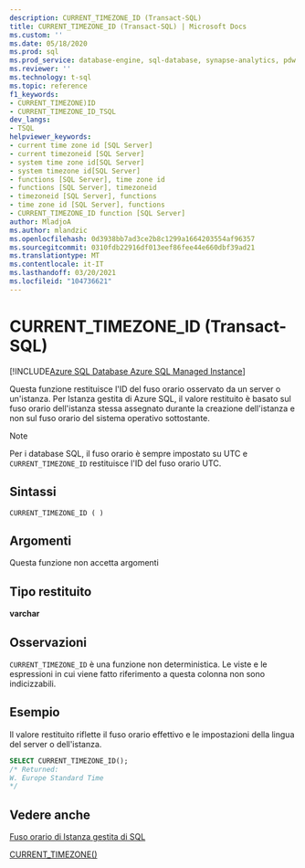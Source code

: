 ```yaml
---
description: CURRENT_TIMEZONE_ID (Transact-SQL)
title: CURRENT_TIMEZONE_ID (Transact-SQL) | Microsoft Docs
ms.custom: ''
ms.date: 05/18/2020
ms.prod: sql
ms.prod_service: database-engine, sql-database, synapse-analytics, pdw
ms.reviewer: ''
ms.technology: t-sql
ms.topic: reference
f1_keywords:
- CURRENT_TIMEZONE)ID
- CURRENT_TIMEZONE_ID_TSQL
dev_langs:
- TSQL
helpviewer_keywords:
- current time zone id [SQL Server]
- current timezoneid [SQL Server]
- system time zone id[SQL Server]
- system timezone id[SQL Server]
- functions [SQL Server], time zone id
- functions [SQL Server], timezoneid
- timezoneid [SQL Server], functions
- time zone id [SQL Server], functions
- CURRENT_TIMEZONE_ID function [SQL Server]
author: MladjoA
ms.author: mlandzic
ms.openlocfilehash: 0d3938bb7ad3ce2b8c1299a1664203554af96357
ms.sourcegitcommit: 0310fdb22916df013eef86fee44e660dbf39ad21
ms.translationtype: MT
ms.contentlocale: it-IT
ms.lasthandoff: 03/20/2021
ms.locfileid: "104736621"
---
```

# <a name="current_timezone_id-transact-sql"></a>CURRENT_TIMEZONE_ID (Transact-SQL)

[!INCLUDE[Azure SQL Database Azure SQL Managed Instance](../../includes/applies-to-version/asdb-asdbmi.md)]

Questa funzione restituisce l'ID del fuso orario osservato da un server o un'istanza. Per Istanza gestita di Azure SQL, il valore restituito è basato sul fuso orario dell'istanza stessa assegnato durante la creazione dell'istanza e non sul fuso orario del sistema operativo sottostante.
  
> [!NOTE]  
> Per i database SQL, il fuso orario è sempre impostato su UTC e `CURRENT_TIMEZONE_ID` restituisce l'ID del fuso orario UTC.
  
## <a name="syntax"></a>Sintassi  
  
```syntaxsql
CURRENT_TIMEZONE_ID ( )  
```
  
## <a name="arguments"></a>Argomenti

Questa funzione non accetta argomenti
  
## <a name="return-type"></a>Tipo restituito  

**varchar**
  
## <a name="remarks"></a>Osservazioni  

`CURRENT_TIMEZONE_ID` è una funzione non deterministica. Le viste e le espressioni in cui viene fatto riferimento a questa colonna non sono indicizzabili.
  
## <a name="example"></a>Esempio

Il valore restituito riflette il fuso orario effettivo e le impostazioni della lingua del server o dell'istanza.

```sql
SELECT CURRENT_TIMEZONE_ID();  
/* Returned:  
W. Europe Standard Time
*/
```  
  
## <a name="see-also"></a>Vedere anche

[Fuso orario di Istanza gestita di SQL](/azure/sql-database/sql-database-managed-instance-timezone)

[CURRENT_TIMEZONE()](./current-timezone-transact-sql.md)